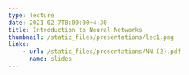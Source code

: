 ```yaml
---
type: lecture
date: 2021-02-7T8:00:00+4:30
title: Introduction to Neural Networks
thumbnail: /static_files/presentations/lec1.png
links: 
    - url: /static_files/presentations/NN (2).pdf
      name: slides
---
```

